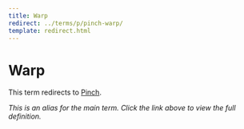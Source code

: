 ```yaml
---
title: Warp
redirect: ../terms/p/pinch-warp/
template: redirect.html
---
```


# Warp

This term redirects to [Pinch](../terms/p/pinch-warp/).

*This is an alias for the main term. Click the link above to view the full definition.*
